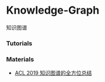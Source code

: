 # Knowledge-Graph
知识图谱


### Tutorials



### Materials

* [ACL 2019 知识图谱的全方位总结](https://zhuanlan.zhihu.com/p/77357304)




